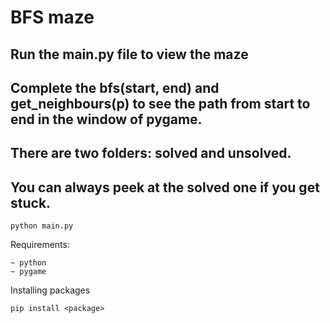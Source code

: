 # BFS maze

## Run the main.py file to view the maze

## Complete the bfs(start, end) and get_neighbours(p) to see the path from start to end in the window of pygame.

## There are two folders: solved and unsolved.

## You can always peek at the solved one if you get stuck.

```
python main.py
```

Requirements:

```
~ python
~ pygame

```

Installing packages

```
pip install <package>
```

